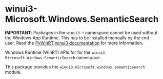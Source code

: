 <!-- warning: Please don't edit this file. It was automatically generated. -->

# winui3-Microsoft.Windows.SemanticSearch

**IMPORTANT**: Packages in the `winui3-*` namespace cannot be used without the
Windows App Runtime. This has to be installed manually by the end user. Read the
[PyWinRT winui3 documentation](https://pywinrt.readthedocs.io/en/latest/api/winui3/index.html)
for more information.

Windows Runtime (WinRT) APIs for for the `winui3-Microsoft.Windows.SemanticSearch` namespace.

This package provides the `winui3.microsoft.windows.semanticsearch` module.
